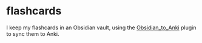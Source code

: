 # flashcards

I keep my flashcards in an Obsidian vault, using the [Obsidian_to_Anki](https://github.com/ObsidianToAnki/Obsidian_to_Anki) plugin to sync them to Anki.
